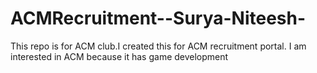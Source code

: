 # ACMRecruitment--Surya-Niteesh-
This repo is for ACM club.I created this for ACM recruitment portal.
I am interested in ACM because it has game development

